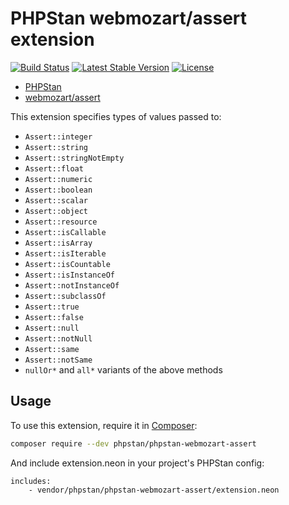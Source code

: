 # PHPStan webmozart/assert extension

[![Build Status](https://travis-ci.org/phpstan/phpstan-webmozart-assert.svg)](https://travis-ci.org/phpstan/phpstan-webmozart-assert)
[![Latest Stable Version](https://poser.pugx.org/phpstan/phpstan-webmozart-assert/v/stable)](https://packagist.org/packages/phpstan/phpstan-webmozart-assert)
[![License](https://poser.pugx.org/phpstan/phpstan-webmozart-assert/license)](https://packagist.org/packages/phpstan/phpstan-webmozart-assert)

* [PHPStan](https://github.com/phpstan/phpstan)
* [webmozart/assert](https://github.com/webmozart/assert)

This extension specifies types of values passed to:

* `Assert::integer`
* `Assert::string`
* `Assert::stringNotEmpty`
* `Assert::float`
* `Assert::numeric`
* `Assert::boolean`
* `Assert::scalar`
* `Assert::object`
* `Assert::resource`
* `Assert::isCallable`
* `Assert::isArray`
* `Assert::isIterable`
* `Assert::isCountable`
* `Assert::isInstanceOf`
* `Assert::notInstanceOf`
* `Assert::subclassOf`
* `Assert::true`
* `Assert::false`
* `Assert::null`
* `Assert::notNull`
* `Assert::same`
* `Assert::notSame`
* `nullOr*` and `all*` variants of the above methods

## Usage

To use this extension, require it in [Composer](https://getcomposer.org/):

```bash
composer require --dev phpstan/phpstan-webmozart-assert
```

And include extension.neon in your project's PHPStan config:

```
includes:
	- vendor/phpstan/phpstan-webmozart-assert/extension.neon
```
